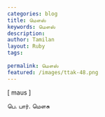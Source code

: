 ```yaml
---
categories: blog
title: மௌஸ்
keywords: மௌஸ்
description: 
author: Tamilan
layout: Ruby
tags: 
 
permalink: மௌஸ்
featured: /images/ttak-48.png
---
```

  
[ maus ]  
  
பெ. பார். மௌசு